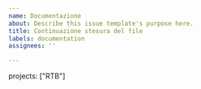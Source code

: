 ```yaml
---
name: Documentazione
about: Describe this issue template's purpose here.
title: Continuazione stesura del file
labels: documentation
assignees: ''

---
```


projects: ["RTB"]
